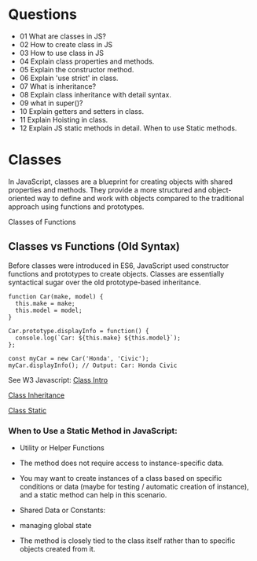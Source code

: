 # Questions

- 01 What are classes in JS?
- 02 How to create class in JS
- 03 How to use class in JS
- 04 Explain class properties and methods.
- 05 Explain the constructor method.
- 06 Explain 'use strict' in class.
- 07 What is inheritance?
- 08 Explain class inheritance with detail syntax.
- 09 what in super()?
- 10 Explain getters and setters in class.
- 11 Explain Hoisting in class.
- 12 Explain JS static methods in detail. When to use Static methods.

# Classes

In JavaScript, classes are a blueprint for creating objects with shared properties and methods. They provide a more structured and object-oriented way to define and work with objects compared to the traditional approach using functions and prototypes.

Classes of Functions

## Classes vs Functions (Old Syntax)

Before classes were introduced in ES6, JavaScript used constructor functions and prototypes to create objects. Classes are essentially syntactical sugar over the old prototype-based inheritance.

```JS
function Car(make, model) {
  this.make = make;
  this.model = model;
}

Car.prototype.displayInfo = function() {
  console.log(`Car: ${this.make} ${this.model}`);
};

const myCar = new Car('Honda', 'Civic');
myCar.displayInfo(); // Output: Car: Honda Civic

```

See W3 Javascript:
[Class Intro](https://www.w3schools.com/js/js_class_intro.asp)

[Class Inheritance](https://www.w3schools.com/js/js_class_inheritance.asp)

[Class Static](https://www.w3schools.com/js/js_class_static.asp)

### When to Use a Static Method in JavaScript:

- Utility or Helper Functions

- The method does not require access to instance-specific data.

- You may want to create instances of a class based on specific conditions or data (maybe for testing / automatic creation of instance), and a static method can help in this scenario.

- Shared Data or Constants:

- managing global state

- The method is closely tied to the class itself rather than to specific objects created from it.

